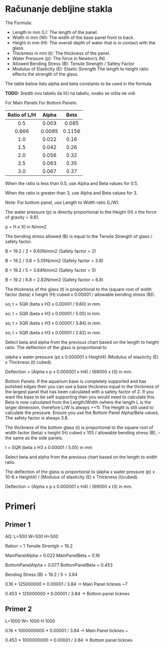 # Računanje debljine stakla

The Formula: 
- Length in mm (L):	The length of the panel. 
- Width in mm (W):	The width of the base panel front to back. 
- Height in mm (H):	The overall depth of water that is in contact with the glass. 
- Thickness in mm (t):	The thickness of the panel. 
- Water Pressure (p):	The force in Newton’s (N). 
- Allowed Bending Stress (B):	Tensile Strength / Safety Factor 
- Modulus of Elasticity (E):	Elastic Strength The length to height ratio effects the strength of the glass. 

The table below lists alpha and beta constants to be used in the formula.

**TODO:** Srediti ovu tabelu da liči na tabelu, ovako se ništa ne vidi

For Main Panels	For Bottom Panels:

| Ratio of L/H |	Alpha   |	  Beta |
|:------------:|:--------:|:------:|
| 0.5	         | 0.003	  |  0.085 |
| 0.666        | 0.0085   |	0.1156 |
| 1.0          | 0.022    | 0.16   |
| 1.5          | 0.042	  | 0.26   |
| 2.0          | 0.056	  | 0.32	 |
| 2.5          |	0.063	  | 0.35	 |
| 3.0	         | 0.067	  | 0.37   |


When the ratio is less than 0.5, use Alpha and Beta values for 0.5.

When the ratio is greater than 3, use Alpha and Beta values for 3.

Note: For bottom panel, use Length to Width ratio (L/W).

The water pressure (p) is directly proportional to the Height (H) x the force of gravity = 9.81.

p = H x 10 in N/mm2

The bending stress allowed (B) is equal to the Tensile Strength of glass / safety factor.

B = 19.2 / 2 = 9.60N/mm2 (Safety factor = 2)

B = 19.2 / 3.8 = 5.05N/mm2 (Safety factor = 3.8)

B = 19.2 / 5 = 3.84N/mm2 (Safety factor = 5)

B = 19.2 / 6.8 = 2.82N/mm2 (Safety factor = 6.8)

The thickness of the glass (t) is proportional to the (square root of width factor (beta) x height (H) cubed x 0.00001 / allowable bending stress (B)).

so; t = SQR (beta x H3 x 0.00001 / 9.60) in mm.

so; t = SQR (beta x H3 x 0.00001 / 5.05) in mm.

so; t = SQR (beta x H3 x 0.00001 / 3.84) in mm.

so; t = SQR (beta x H3 x 0.00001 / 2.82) in mm.

Select beta and alpha from the previous chart based on the length to height ratio. The deflection of the glass is proportional to

(alpha x water pressure (p) x 0.000001 x Height4) (Modulus of elasticity (E) x Thickness (t) cubed).

Deflection = (Alpha x p x 0.000001 x H4) / (69000 x t3) in mm.

Bottom Panels: If the aquarium base is completely supported and has polished edges then you can use a base thickness equal to the thickness of the largest panel that has been calculated with a safety factor of 2. If you want the base to be self supporting then you would need to calculate this. Beta is now calculated from the Length/Width (where the length L is the larger dimension, therefore L/W is always >=1). The Height is still used to calculate the pressure. Ensure you use the Bottom Panel Alpha/Beta values. The safety factor is always 3.8.

The thickness of the bottom glass (t) is proportional to the square root of width factor (beta) x height (H) cubed x 105 / allowable bending stress (B), – the same as the side panels.

t = SQR (beta x H3 x 0.00001 / 5.05) in mm

Select beta and alpha from the previous chart based on the length to width ratio.

The deflection of the glass is proportional to (alpha x water pressure (p) x 10-6 x Height4) / (Modulus of elasticity (E) x Thickness (t)cubed).

Deflection = (Alpha x p x 0.000001 x H4) / (69000 x t3) in mm.



# Primeri
## Primer 1

AQ: L=500 W=500 H=500

Ration = 1 Tensile Strentgh = 19.2

MainPanelAlpha = 0.022 MainPanelBeta = 0.16

BottomPanelAlpha = 0.077 BottomPanelBeta = 0.453

Bending Stress (B) = 19.2 / 5 = 3.84

0.16 * 125000000 * 0.00001 / 3.84 -> Main Panel ticknes ~7

0.453 * 125000000 * 0.00001 / 3.84 -> Bottom panel ticknes



## Primer 2

L=1000 W= 1000 H 1000

0.16 * 1000000000 * 0.00001 / 3.84 -> Main Panel ticknes ~

0.453 * 1000000000 * 0.00001 / 3.84 -> Bottom panel ticknes
